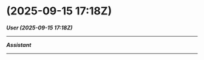 <!-- Generated by SpecStory -->

#  (2025-09-15 17:18Z)

_**User (2025-09-15 17:18Z)**_



---

_**Assistant**_



---

